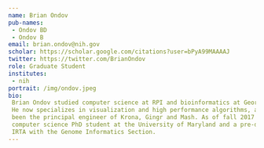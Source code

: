 ```yaml
---
name: Brian Ondov
pub-names:
 - Ondov BD
 - Ondov B
email: brian.ondov@nih.gov
scholar: https://scholar.google.com/citations?user=bPyA99MAAAAJ
twitter: https://twitter.com/BrianOndov
role: Graduate Student
institutes:
 - nih
portrait: /img/ondov.jpeg
bio:
 Brian Ondov studied computer science at RPI and bioinformatics at Georgia Tech.
 He now specializes in visualization and high performance algorithms, and has
 been the principal engineer of Krona, Gingr and Mash. As of fall 2017 he is a
 computer science PhD student at the University of Maryland and a pre-doctoral
 IRTA with the Genome Informatics Section.
---
```


